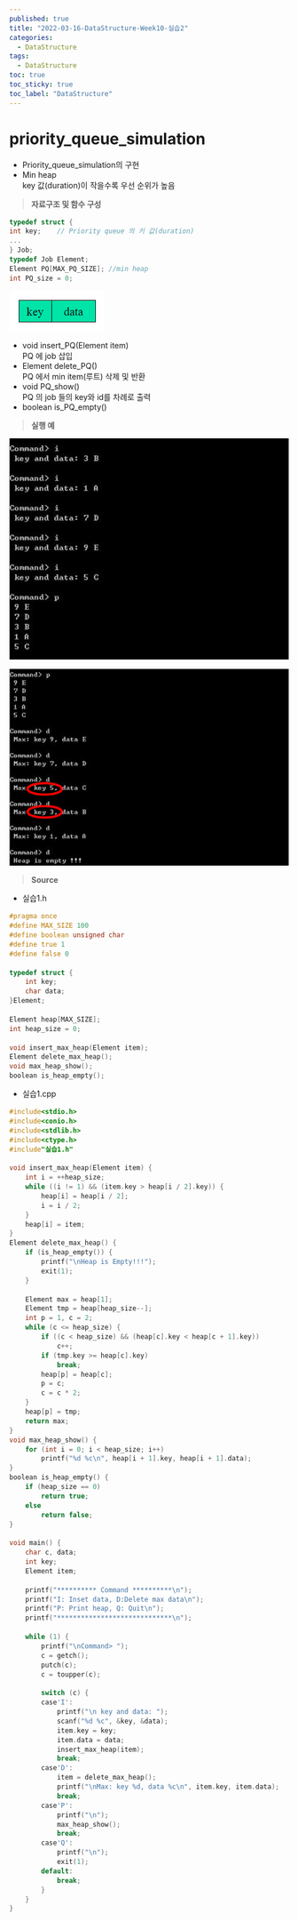 ```yaml
---
published: true
title: "2022-03-16-DataStructure-Week10-실습2"
categories:
  - DataStructure
tags:
  - DataStructure
toc: true
toc_sticky: true
toc_label: "DataStructure"
---
```


# priority_queue_simulation

- Priority_queue_simulation의 구현
- Min heap  
  key 값(duration)이 작을수록 우선 순위가 높음

> **자료구조 및 함수 구성**

```C++
typedef struct {
int key;	// Priority queue 의 키 값(duration)
...
} Job;
typedef Job Element;
Element PQ[MAX_PQ_SIZE]; //min heap
int PQ_size = 0;
```

![image](https://github.com/222SeungHyun/222SeungHyun.github.io/blob/master/_images/%EC%9E%90%EB%A3%8C%EA%B5%AC%EC%A1%B0%EC%99%80%EC%8B%A4%EC%8A%B5-10%EC%9E%A5-%EC%8B%A4%EC%8A%B51-1.png?raw=true)

- void insert_PQ(Element item)  
   PQ 에 job 삽입
  <br>
- Element delete_PQ()  
   PQ 에서 min item(루트) 삭제 및 반환
  <br>
- void PQ_show()  
   PQ 의 job 들의 key와 id를 차례로 출력
  <br>
- boolean is_PQ_empty()

> **실행 예**

![image](https://github.com/222SeungHyun/222SeungHyun.github.io/blob/master/_images/%EC%9E%90%EB%A3%8C%EA%B5%AC%EC%A1%B0%EC%99%80%EC%8B%A4%EC%8A%B5-10%EC%9E%A5-%EC%8B%A4%EC%8A%B51-3.png?raw=true)

![image](https://github.com/222SeungHyun/222SeungHyun.github.io/blob/master/_images/%EC%9E%90%EB%A3%8C%EA%B5%AC%EC%A1%B0%EC%99%80%EC%8B%A4%EC%8A%B5-10%EC%9E%A5-%EC%8B%A4%EC%8A%B51-4.png?raw=true)

> **Source**

- 실습1.h

```C++
#pragma once
#define MAX_SIZE 100
#define boolean unsigned char
#define true 1
#define false 0

typedef struct {
	int key;
	char data;
}Element;

Element heap[MAX_SIZE];
int heap_size = 0;

void insert_max_heap(Element item);
Element delete_max_heap();
void max_heap_show();
boolean is_heap_empty();
```

- 실습1.cpp

```C++
#include<stdio.h>
#include<conio.h>
#include<stdlib.h>
#include<ctype.h>
#include"실습1.h"

void insert_max_heap(Element item) {
	int i = ++heap_size;
	while ((i != 1) && (item.key > heap[i / 2].key)) {
		heap[i] = heap[i / 2];
		i = i / 2;
	}
	heap[i] = item;
}
Element delete_max_heap() {
	if (is_heap_empty()) {
		printf("\nHeap is Empty!!!");
		exit(1);
	}

	Element max = heap[1];
	Element tmp = heap[heap_size--];
	int p = 1, c = 2;
	while (c <= heap_size) {
		if ((c < heap_size) && (heap[c].key < heap[c + 1].key))
			c++;
		if (tmp.key >= heap[c].key)
			break;
		heap[p] = heap[c];
		p = c;
		c = c * 2;
	}
	heap[p] = tmp;
	return max;
}
void max_heap_show() {
	for (int i = 0; i < heap_size; i++)
		printf("%d %c\n", heap[i + 1].key, heap[i + 1].data);
}
boolean is_heap_empty() {
	if (heap_size == 0)
		return true;
	else
		return false;
}

void main() {
	char c, data;
	int key;
	Element item;

	printf("********** Command **********\n");
	printf("I: Inset data, D:Delete max data\n");
	printf("P: Print heap, Q: Quit\n");
	printf("*****************************\n");

	while (1) {
		printf("\nCommand> ");
		c = getch();
		putch(c);
		c = toupper(c);

		switch (c) {
		case'I':
			printf("\n key and data: ");
			scanf("%d %c", &key, &data);
			item.key = key;
			item.data = data;
			insert_max_heap(item);
			break;
		case'D':
			item = delete_max_heap();
			printf("\nMax: key %d, data %c\n", item.key, item.data);
			break;
		case'P':
			printf("\n");
			max_heap_show();
			break;
		case'Q':
			printf("\n");
			exit(1);
		default:
			break;
		}
	}
}
```
